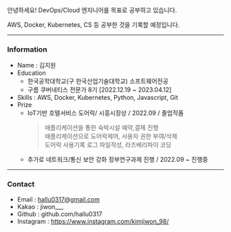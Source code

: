 안녕하세요! DevOps/Cloud 엔지니어를 목표로 공부하고 있습니다.

AWS, Docker, Kubernetes, CS 등 공부한 것을 기록할 예정입니다.

---

### Information

- Name : 김지원
- Education
  - 한국공학대학교(구 한국산업기술대학교) 소프트웨어전공
  - 구름 쿠버네티스 전문가 8기 [2022.12.19 ~ 2023.04.12]
- Skills : AWS, Docker, Kubernetes, Python, Javascript, Git
- Prize
  - IoT기반 호텔서비스 도어락/ 시흥시장상 / 2022.09 / 졸업작품
    > 애플리케이션을 통한 숙박시설 예약,결제 진행  
    > 애플리케이션으로 도어락제어, 사용자 권한 부여/삭제  
    > 도어락 사용기록 로그 파일작성, 라즈베리파이 코딩
  - 추가로 네트워크/통신 보안 강화 정부연구과제 진행 / 2022.09 ~ 진행중

---

### Contact

- Email : hallu0317@gmail.com
- Kakao : jiwon\_\_\_
- Github : github.com/hallu0317
- Instagram : https://www.instagram.com/kimjiwon_98/
